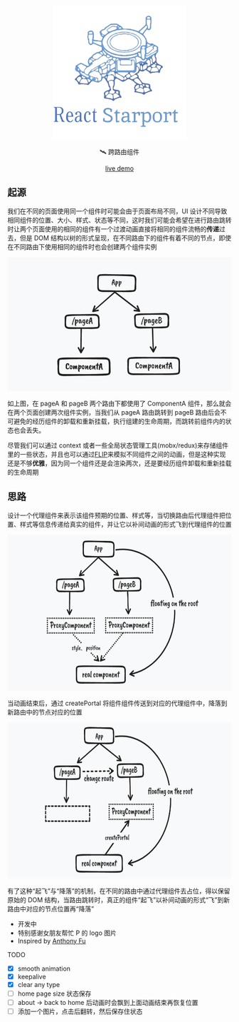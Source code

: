 <p align="center">
  <img height="300" src="./src/assets/img/logo.png" alt="React Starport">
</p>

<p align="center">
  🛰 跨路由组件
</p>
<p align="center">
  <a href="https://react-starport-eta.vercel.app/" target="_blank">live demo</a>
</p>

## 起源

我们在不同的页面使用同一个组件时可能会由于页面布局不同，UI 设计不同导致相同组件的位置、大小、样式、状态等不同，这时我们可能会希望在进行路由跳转时让两个页面使用的相同的组件有一个过渡动画直接将相同的组件流畅的**传递**过去，但是 DOM 结构以树的形式呈现，在不同路由下的组件有着不同的节点，即使在不同路由下使用相同的组件时也会创建两个组件实例

<p align="center">
  <img height="300" src="./src/assets/img/readme1.png">
</p>

如上图，在 pageA 和 pageB 两个路由下都使用了 ComponentA 组件，那么就会在两个页面创建两次组件实例，当我们从 pageA 路由跳转到 pageB 路由后会不可避免的经历组件的卸载和重新挂载，执行组建的生命周期，而跳转前组件内的状态也会丢失。

尽管我们可以通过 context 或者一些全局状态管理工具(mobx/redux)来存储组件里的一些状态，并且也可以通过[FLIP](https://github.com/googlearchive/flipjs)来模拟不同组件之间的动画，但是这种实现还是不够**优雅**，因为同一个组件还是会渲染两次，还是要经历组件卸载和重新挂载的生命周期

## 思路

设计一个代理组件来表示该组件预期的位置、样式等，当切换路由后代理组件把位置、样式等信息传递给真实的组件，并让它以补间动画的形式飞到代理组件的位置

<p align="center">
  <img height="350" src="./src/assets/img/readme2.png">
</p>

当动画结束后，通过 createPortal 将组件组件传送到对应的代理组件中，降落到新路由中的节点对应的位置

<p align="center">
  <img height="350" src="./src/assets/img/readme3.png">
</p>

有了这种“起飞”与“降落”的机制，在不同的路由中通过代理组件去占位，得以保留原始的 DOM 结构，当路由跳转时，真正的组件“起飞”以补间动画的形式“飞”到新路由中对应的节点位置再“降落”

- 开发中
- 特别感谢女朋友帮忙 P 的 logo 图片
- Inspired by [Anthony Fu](https://github.com/antfu)

TODO

- [x] smooth animation
- [x] keepalive
- [x] clear any type
- [ ] home page size 状态保存
- [ ] about -> back to home 后动画时会飘到上面动画结束再恢复位置
- [ ] 添加一个图片，点击后翻转，然后保存住状态
